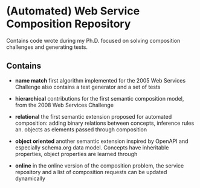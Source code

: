 # (Automated) Web Service Composition Repository
Contains code wrote during my Ph.D. focused on solving composition challenges and generating tests.

## Contains

 * __name match__
    first algorithm implemented for the 2005 Web Services Challenge
    also contains a test generator and a set of tests
  
 * __hierarchical__
    contributions for the first semantic composition model, from the 2008 Web Services Challenge

 * __relational__
    the first semantic extension proposed for automated composition: adding binary relations between concepts, inference rules an. objects as elements passed through composition

 * __object oriented__
    another semantic extension inspired by OpenAPI and especially schema.org data model. Concepts have inheritable properties, object properties are learned through

 * __online__
    in the online version of the composition problem, the service repository and a list of composition requests can be updated dynamically
	